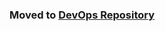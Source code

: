 
### Moved to [DevOps Repository](https://github.com/mbta/devops/tree/master/terraform/modules/app-dataplatform)